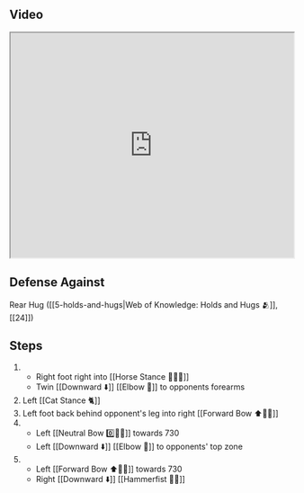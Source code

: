 ## Video

<iframe src="https://www.youtube.com/embed/kRBlmnNAyl8" width="100%" height="400"></iframe>

## Defense Against

Rear Hug ([[5-holds-and-hugs|Web of Knowledge: Holds and Hugs 🫂]], [[24]])

## Steps

1. - Right foot right into [[Horse Stance 🏇🧍‍♂️]]
    - Twin [[Downward ⬇️]] [[Elbow 💪]] to opponents forearms
3. Left [[Cat Stance 🐈]]
4. Left foot back behind opponent's leg into right [[Forward Bow ⬆️🧍‍♂️]] 
5. - Left [[Neutral Bow 0️⃣🧍‍♂️]] towards 730
    - Left [[Downward ⬇️]] [[Elbow 💪]] to opponents' top zone
6. - Left [[Forward Bow ⬆️🧍‍♂️]] towards 730
    - Right [[Downward ⬇️]] [[Hammerfist 🔨✊]]